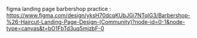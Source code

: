 figma landing page barbershop practice : https://www.figma.com/design/yksH70dcqKUbJGi7NTqlG3/Barbershop-%26-Haircut-Landing-Page-Design-(Community)?node-id=0-1&node-type=canvas&t=bO1FbTd3uq5mjzbF-0
